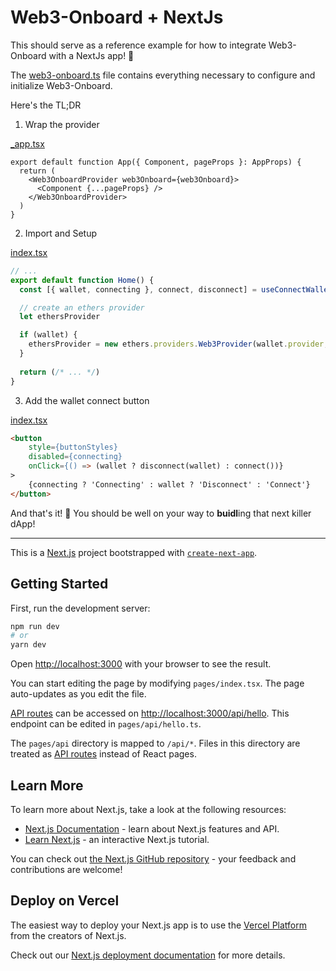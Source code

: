 # Web3-Onboard + NextJs



This should serve as a reference example for how to integrate Web3-Onboard with a NextJs app! 🙌

The [web3-onboard.ts](./web3-onboard.ts) file contains everything necessary to configure and initialize Web3-Onboard.

Here's the TL;DR

1. Wrap the provider

[_app.tsx](./pages/_app.tsx)
```react
export default function App({ Component, pageProps }: AppProps) {
  return (
    <Web3OnboardProvider web3Onboard={web3Onboard}>
      <Component {...pageProps} />
    </Web3OnboardProvider>
  )
}
```

2. Import and Setup

[index.tsx](./pages/index.tsx)
```ts
// ...
export default function Home() {
  const [{ wallet, connecting }, connect, disconnect] = useConnectWallet()

  // create an ethers provider
  let ethersProvider

  if (wallet) {
    ethersProvider = new ethers.providers.Web3Provider(wallet.provider, 'any')
  }
  
  return (/* ... */)
}
```

3. Add the wallet connect button

[index.tsx](./pages/index.tsx)
```html
<button
    style={buttonStyles}
    disabled={connecting}
    onClick={() => (wallet ? disconnect(wallet) : connect())}
>
    {connecting ? 'Connecting' : wallet ? 'Disconnect' : 'Connect'}
</button>
```

And that's it! 🎉 You should be well on your way to **buidl**ing that next killer dApp!

--- 

This is a [Next.js](https://nextjs.org/) project bootstrapped with [`create-next-app`](https://github.com/vercel/next.js/tree/canary/packages/create-next-app).

## Getting Started

First, run the development server:

```bash
npm run dev
# or
yarn dev
```

Open [http://localhost:3000](http://localhost:3000) with your browser to see the result.

You can start editing the page by modifying `pages/index.tsx`. The page auto-updates as you edit the file.

[API routes](https://nextjs.org/docs/api-routes/introduction) can be accessed on [http://localhost:3000/api/hello](http://localhost:3000/api/hello). This endpoint can be edited in `pages/api/hello.ts`.

The `pages/api` directory is mapped to `/api/*`. Files in this directory are treated as [API routes](https://nextjs.org/docs/api-routes/introduction) instead of React pages.

## Learn More

To learn more about Next.js, take a look at the following resources:

- [Next.js Documentation](https://nextjs.org/docs) - learn about Next.js features and API.
- [Learn Next.js](https://nextjs.org/learn) - an interactive Next.js tutorial.

You can check out [the Next.js GitHub repository](https://github.com/vercel/next.js/) - your feedback and contributions are welcome!

## Deploy on Vercel

The easiest way to deploy your Next.js app is to use the [Vercel Platform](https://vercel.com/new?utm_medium=default-template&filter=next.js&utm_source=create-next-app&utm_campaign=create-next-app-readme) from the creators of Next.js.

Check out our [Next.js deployment documentation](https://nextjs.org/docs/deployment) for more details.

